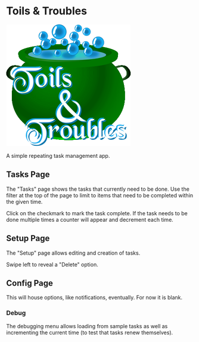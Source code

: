 # Toils & Troubles

![logo](https://github.com/mortoray/toils-and-troubles/blob/master/Assets/logo.png)

A simple repeating task management app.


## Tasks Page

The "Tasks" page shows the tasks that currently need to be done. Use the filter at the top of the page to limit to items that need to be completed within the given time.

Click on the checkmark to mark the task complete. If the task needs to be done multiple times a counter will appear and decrement each time.


## Setup Page

The "Setup" page allows editing and creation of tasks.

Swipe left to reveal a "Delete" option.


## Config Page

This will house options, like notifications, eventually. For now it is blank.


### Debug

The debugging menu allows loading from sample tasks as well as incrementing the current time (to test that tasks renew themselves).
